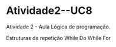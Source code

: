 # Atividade2--UC8

Atividade 2 - Aula Lógica de programação.

Estruturas de repetição
While 
Do While
For
